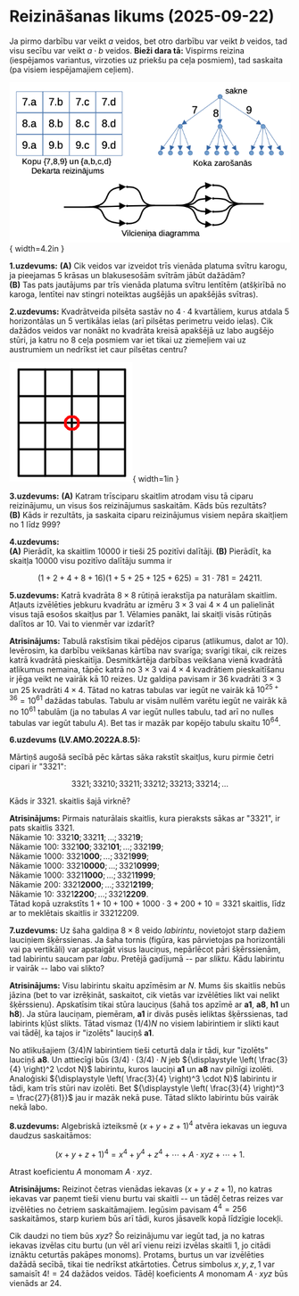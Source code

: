 # Reizināšanas likums (2025-09-22)

Ja pirmo darbību var veikt $a$ veidos, bet otro darbību var veikt $b$ veidos, 
tad visu secību var veikt $a \cdot b$ veidos.
**Bieži dara tā:** Vispirms reizina (iespējamos variantus, virzoties uz priekšu pa ceļa posmiem), 
tad saskaita (pa visiem iespējamajiem ceļiem).

![](rule-of-product-diagrams.png){ width=4.2in }

**1.uzdevums:**
**(A)** Cik veidos var izveidot trīs vienāda platuma svītru 
karogu, ja pieejamas $5$ krāsas un blakusesošām svītrām jābūt dažādām?  
**(B)** Tas pats jautājums par trīs vienāda platuma svītru lentītēm 
(atšķirībā no karoga, lentītei nav stingri noteiktas augšējās 
un apakšējās svītras). 


**2.uzdevums:** 
Kvadrātveida pilsēta sastāv no $4 \cdot 4$ kvartāliem, kurus 
atdala $5$ horizontālas un $5$ vertikālas ielas (arī pilsētas perimetru 
veido ielas). 
Cik dažādos veidos var nonākt no kvadrāta kreisā apakšējā uz labo augšējo 
stūri, ja katru no $8$ ceļa posmiem var iet tikai uz ziemeļiem vai uz austrumiem 
un nedrīkst iet caur pilsētas centru?

![](street-diagram.png){ width=1in }

<!-- 98380 -->
**3.uzdevums:** 
**(A)** Katram trīsciparu skaitlim atrodam visu tā ciparu reizinājumu, un 
visus šos reizinājumus saskaitām. Kāds būs rezultāts?  
**(B)** Kāds ir rezultāts, ja saskaita ciparu reizinājumus visiem 
nepāra skaitļiem no $1$ līdz $999$?


**4.uzdevums:**   
**(A)** Pierādīt, ka skaitlim $10000$ ir tieši $25$ pozitīvi dalītāji. 
**(B)** Pierādīt, ka skaitļa $10000$ visu pozitīvo dalītāju summa ir 

$$(1 + 2 + 4 + 8 + 16)(1 + 5 + 25 + 125 + 625) = 31 \cdot 781 = 24211.$$ 


<!--  78840	-->
**5.uzdevums:**
Katrā kvadrāta $8 \times 8$ rūtiņā ierakstīja pa naturālam skaitlim.
Atļauts izvēlēties jebkuru kvadrātu ar izmēru $3 \times 3$ vai $4 \times 4$ 
un palielināt visus tajā esošos skaitļus par $1$. 
Vēlamies panākt, lai skaitļi visās rūtiņās dalītos ar $10$. 
Vai to vienmēr var izdarīt?

**Atrisinājums:** 
Tabulā rakstīsim tikai pēdējos ciparus (atlikumus, dalot ar $10$). 
Ievērosim, ka darbību veikšanas kārtība nav svarīga; svarīgi tikai, cik 
reizes katrā kvadrātā pieskaitīja. Desmitkārtēja darbības veikšana vienā kvadrātā 
atlikumus nemaina, tāpēc katrā no $3 \times 3$ vai $4 \times 4$ kvadrātiem 
pieskaitīšanu ir jēga veikt ne vairāk kā 10 reizes. 
Uz galdiņa pavisam ir $36$ kvadrāti $3 \times 3$ un 
$25$ kvadrāti $4 \times 4$. Tātad no katras tabulas var iegūt ne vairāk kā 
$10^{25+36} = 10^{61}$ dažādas tabulas. Tabulu ar visām nullēm varētu 
iegūt ne vairāk kā no $10^{61}$ tabulām (ja no tabulas $A$ var iegūt 
nulles tabulu, tad arī no nulles tabulas var iegūt tabulu $A$). 
Bet tas ir mazāk par kopējo tabulu skaitu $10^{64}$.


**6.uzdevums (LV.AMO.2022A.8.5):** 

Mārtiņš augošā secībā pēc kārtas sāka rakstīt skaitļus, kuru pirmie četri 
cipari ir "$3321$":

$$3321; 33210; 33211; 33212; 33213; 33214;\ldots $$

Kāds ir $3321.$ skaitlis šajā virknē?

**Atrisinājums:**  Pirmais naturālais skaitlis, kura pieraksts sākas ar "$3321$", ir pats 
skaitlis $3321$.  
Nākamie $10$: $3321\mathbf {0}; 3321\mathbf {1}; \ldots ; 3321\mathbf{9};$  
Nākamie $100$: $3321\mathbf {00}; 3321\mathbf {01}; \ldots ; 3321\mathbf {99};$  
Nākamie $1000$: $3321\mathbf {000}; \ldots ; 3321\mathbf {999};$  
Nākamie $1000$: $3321\mathbf {0000}; \ldots ; 3321\mathbf {0999};$  
Nākamie $1000$: $3321\mathbf {1000}; \ldots ; 3321\mathbf {1999};$  
Nākamie $200$: $3321\mathbf {2000}; \ldots; 3321\mathbf {2199};$  
Nākamie $10$: $3321\mathbf {2200}; \ldots ; 3321\mathbf {2209}$.  
Tātad kopā uzrakstīts $1+10+100+1000 \cdot 3+200+10=3321$ skaitlis, līdz ar to 
meklētais skaitlis ir $33212209$.





**7.uzdevums:** 
Uz šaha galdiņa $8 \times 8$ veido *labirintu*, novietojot 
starp dažiem lauciņiem šķērssienas. Ja šaha tornis (figūra, kas pārvietojas 
pa horizontāli vai pa vertikāli) var apstaigāt visus lauciņus, 
nepārlēcot pāri šķērssienām, tad labirintu saucam par *labu*. 
Pretējā gadījumā -- par *sliktu*. 
Kādu labirintu ir vairāk -- labo vai slikto? 

**Atrisinājums:** 
Visu labirintu skaitu apzīmēsim ar $N$. Mums šis skaitlis nebūs 
jāzina (bet to var izrēķināt, saskaitot, cik vietās var izvēlēties
likt vai nelikt šķērssienu).
Apskatīsim tikai stūra lauciņus (šahā tos apzīmē ar **a1**, **a8**, 
**h1** un **h8**). Ja stūra lauciņam, piemēram, **a1** 
ir divās pusēs ieliktas šķērssienas, tad labirints kļūst slikts. 
Tātad vismaz $(1/4)N$ no visiem labirintiem ir slikti kaut vai tādēļ, 
ka tajos ir "izolēts" lauciņš **a1**. 

No atlikušajiem $(3/4)N$ labirintiem tieši ceturtā daļa ir tādi, 
kur "izolēts" lauciņš **a8**. Un attiecīgi būs $(3/4) \cdot (3/4) \cdot N$
jeb ${\displaystyle \left( \frac{3}{4} \right)^2 \cdot N}$ labirintu, 
kuros lauciņi **a1** un **a8** nav pilnīgi izolēti.
Analoģiski ${\displaystyle \left( \frac{3}{4} \right)^3 \cdot N}$ 
labirintu ir tādi, kam trīs stūri nav izolēti.
Bet ${\displaystyle \left( \frac{3}{4} \right)^3 = \frac{27}{81}}$ jau ir mazāk nekā puse. 
Tātad slikto labirintu būs vairāk nekā labo.


**8.uzdevums:**
Algebriskā izteiksmē $(x+y+z+1)^{4}$ atvēra iekavas un ieguva daudzus saskaitāmos:

$$(x+y+z+1)^{4} = x^{4} + y^{4} + z^{4} + \cdots + A\cdot xyz + \cdots + 1.$$

Atrast koeficientu $A$ monomam $A \cdot xyz$. 


**Atrisinājums:** 
Reizinot četras vienādas iekavas $(x+y+z+1)$, no katras iekavas 
var paņemt tieši vienu burtu vai skaitli -- un tādēļ četras reizes 
var izvēlēties no četriem saskaitāmajiem. Iegūsim 
pavisam $4^4 = 256$ saskaitāmos, starp kuriem būs arī tādi, kuros 
jāsavelk kopā līdzīgie locekļi. 

Cik daudzi no tiem būs $xyz$? Šo reizinājumu var iegūt tad, ja no katras iekavas 
izvēlas citu burtu (un vēl arī vienu reizi izvēlas skaitli $1$, jo 
citādi iznāktu ceturtās pakāpes monoms). Protams, burtus un var izvēlēties 
dažādā secībā, tikai tie nedrīkst atkārtoties.
Četrus simbolus $x,y,z,1$ var samaisīt $4! = 24$ dažādos veidos. 
Tādēļ koeficients $A$ monomam $A \cdot xyz$ būs vienāds ar $24$. 

